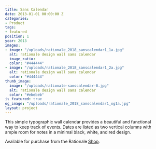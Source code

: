 ```yaml
---
title: Sans Calendar
date: 2013-01-01 00:00:00 Z
categories:
- Product
tags:
- featured
position: 1
year: 2013
images:
- image: "/uploads/rationale_2018_sanscalendar1_1a.jpg"
  alt: rationale design wall sans calendar
  image_ratio: 
  color: "#444444"
- image: "/uploads/rationale_2018_sanscalendar1_2a.jpg"
  alt: rationale design wall sans calendar
  color: "#444444"
thumb_image:
  image: "/uploads/rationale-sanscalendar-0.jpg"
  alt: rationale design wall sans calendar
  color: "#ebebeb"
is_featured: true
og_image: "/uploads/rationale_2018_sanscalendar1_og1a.jpg"
layout: project
---
```


This simple typographic wall calendar provides a beautiful and functional way to keep track of events. Dates are listed as two vertical columns with ample room for notes in a minimal black, white, and red design.

Available for purchase from the Rationale [Shop](https://rationale-design.com/shop/sans-wall-calendar/).
